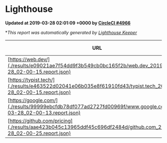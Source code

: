 
# Lighthouse

**Updated at 2019-03-28 02:01:09 +0000 by [CircleCI #4966](https://circleci.com/gh/ItinerisLtd/lighthouse-keeper-example/4966)**

**This report was automatically generated by [Lighthouse Keeper](https://github.com/itinerisltd/lighthouse-keeper)*

| URL | Performance | Accessibility | Best Practices | SEO | PWA | Updated At |
| --- | --- | --- | --- | --- | --- | --- |
| [https://web.dev/](./results/e09021ae7f54dd9f3b549cb0bc165f2b/web.dev_2019-03-28_02-00-15.report.json) | 0.94 | 0.93 | 1 | 0.96 | 1 | 2019-03-28T02:00:15.500Z |
| [https://typist.tech/](./results/e463522d02041e06b035e8f61910fd43/typist.tech_2019-03-28_02-00-15.report.json) | 1 |  |  |  |  | 2019-03-28T02:00:15.966Z |
| [https://google.com/](./results/99999ebcfdb78df077ad2727fd00969f/www.google.com_2019-03-28_02-00-13.report.json) | 0.96 | 0.71 | 0.93 | 0.82 | 0.58 | 2019-03-28T02:00:13.172Z |
| [https://github.com/pricing](./results/aae423b045c13965ddf45c696df2484d/github.com_2019-03-28_02-00-25.report.json) | 0.87 | 0.89 | 0.93 | 0.9 | 0.58 | 2019-03-28T02:00:25.930Z |
